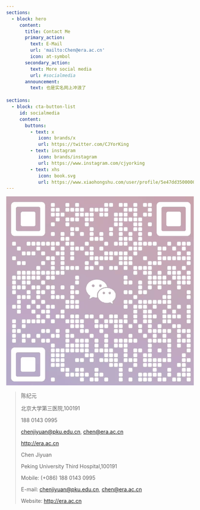 ```yaml
---
sections:
  - block: hero
     content:
       title: Contact Me
       primary_action:
         text: E-Mail
         url: 'mailto:Chen@era.ac.cn'
         icon: at-symbol
       secondary_action:
         text: More social media
         url: #socialmedia
       announcement:
         text: 也是实名网上冲浪了

sections:
  - block: cta-button-list
     id: socialmedia
     content:
       buttons:
         - text: x
            icon: brands/x
            url: https://twitter.com/CJYorKing
         - text: instagram
            icon: brands/instagram
            url: https://www.instagram.com/cjyorking
         - text: xhs
            icon: book.svg
            url: https://www.xiaohongshu.com/user/profile/5e47dd35000000000100875a
---
```

![Wechat](QRcode.jpg)


>陈纪元
>
>北京大学第三医院,100191
>
>188 0143 0995
>
>chenjiyuan@pku.edu.cn, chen@era.ac.cn
>
>http://era.ac.cn
>
>
>
>Chen Jiyuan
>
>Peking University Third Hospital,100191 
>
>Mobile: (+086) 188 0143 0995
>
>E-mail: chenjiyuan@pku.edu.cn, chen@era.ac.cn
>
>Website: http://era.ac.cn